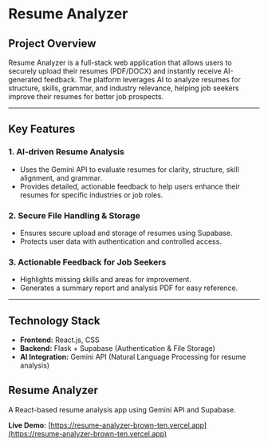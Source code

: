 # Resume Analyzer

## Project Overview
Resume Analyzer is a full-stack web application that allows users to securely upload their resumes (PDF/DOCX) and instantly receive AI-generated feedback. The platform leverages AI to analyze resumes for structure, skills, grammar, and industry relevance, helping job seekers improve their resumes for better job prospects.

---

## Key Features

### 1. AI-driven Resume Analysis
- Uses the Gemini API to evaluate resumes for clarity, structure, skill alignment, and grammar.
- Provides detailed, actionable feedback to help users enhance their resumes for specific industries or job roles.

### 2. Secure File Handling & Storage
- Ensures secure upload and storage of resumes using Supabase.
- Protects user data with authentication and controlled access.

### 3. Actionable Feedback for Job Seekers
- Highlights missing skills and areas for improvement.
- Generates a summary report and analysis PDF for easy reference.

---

## Technology Stack

- **Frontend:** React.js, CSS  
- **Backend:** Flask + Supabase (Authentication & File Storage)  
- **AI Integration:** Gemini API (Natural Language Processing for resume analysis)  

## Resume Analyzer

A React-based resume analysis app using Gemini API and Supabase.

**Live Demo:** [https://resume-analyzer-brown-ten.vercel.app](https://resume-analyzer-brown-ten.vercel.app)


